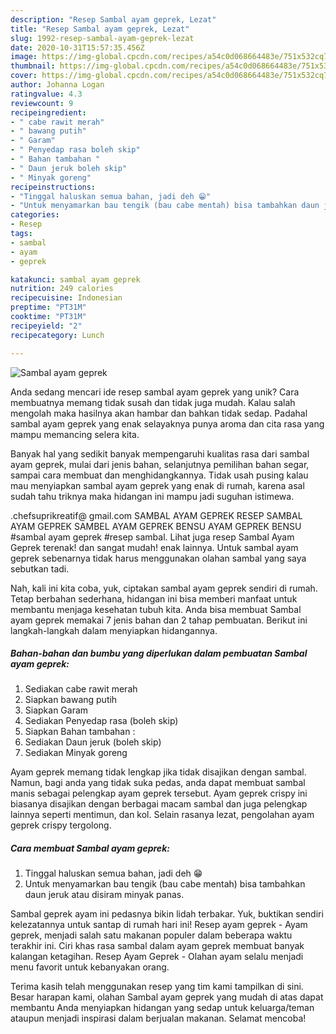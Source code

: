 ```yaml
---
description: "Resep Sambal ayam geprek, Lezat"
title: "Resep Sambal ayam geprek, Lezat"
slug: 1992-resep-sambal-ayam-geprek-lezat
date: 2020-10-31T15:57:35.456Z
image: https://img-global.cpcdn.com/recipes/a54c0d068664483e/751x532cq70/sambal-ayam-geprek-foto-resep-utama.jpg
thumbnail: https://img-global.cpcdn.com/recipes/a54c0d068664483e/751x532cq70/sambal-ayam-geprek-foto-resep-utama.jpg
cover: https://img-global.cpcdn.com/recipes/a54c0d068664483e/751x532cq70/sambal-ayam-geprek-foto-resep-utama.jpg
author: Johanna Logan
ratingvalue: 4.3
reviewcount: 9
recipeingredient:
- " cabe rawit merah"
- " bawang putih"
- " Garam"
- " Penyedap rasa boleh skip"
- " Bahan tambahan "
- " Daun jeruk boleh skip"
- " Minyak goreng"
recipeinstructions:
- "Tinggal haluskan semua bahan, jadi deh 😁"
- "Untuk menyamarkan bau tengik (bau cabe mentah) bisa tambahkan daun jeruk atau disiram minyak panas."
categories:
- Resep
tags:
- sambal
- ayam
- geprek

katakunci: sambal ayam geprek 
nutrition: 249 calories
recipecuisine: Indonesian
preptime: "PT31M"
cooktime: "PT31M"
recipeyield: "2"
recipecategory: Lunch

---
```



![Sambal ayam geprek](https://img-global.cpcdn.com/recipes/a54c0d068664483e/751x532cq70/sambal-ayam-geprek-foto-resep-utama.jpg)

Anda sedang mencari ide resep sambal ayam geprek yang unik? Cara membuatnya memang tidak susah dan tidak juga mudah. Kalau salah mengolah maka hasilnya akan hambar dan bahkan tidak sedap. Padahal sambal ayam geprek yang enak selayaknya punya aroma dan cita rasa yang mampu memancing selera kita.

Banyak hal yang sedikit banyak mempengaruhi kualitas rasa dari sambal ayam geprek, mulai dari jenis bahan, selanjutnya pemilihan bahan segar, sampai cara membuat dan menghidangkannya. Tidak usah pusing kalau mau menyiapkan sambal ayam geprek yang enak di rumah, karena asal sudah tahu triknya maka hidangan ini mampu jadi suguhan istimewa.

.chefsuprikreatif@ gmail.com SAMBAL AYAM GEPREK RESEP SAMBAL AYAM GEPREK SAMBEL AYAM GEPREK BENSU AYAM GEPREK BENSU #sambal ayam geprek #resep sambal. Lihat juga resep Sambal Ayam Geprek terenak! dan sangat mudah! enak lainnya. Untuk sambal ayam geprek sebenarnya tidak harus menggunakan olahan sambal yang saya sebutkan tadi.


Nah, kali ini kita coba, yuk, ciptakan sambal ayam geprek sendiri di rumah. Tetap berbahan sederhana, hidangan ini bisa memberi manfaat untuk membantu menjaga kesehatan tubuh kita. Anda bisa membuat Sambal ayam geprek memakai 7 jenis bahan dan 2 tahap pembuatan. Berikut ini langkah-langkah dalam menyiapkan hidangannya.

<!--inarticleads1-->

##### Bahan-bahan dan bumbu yang diperlukan dalam pembuatan Sambal ayam geprek:

1. Sediakan  cabe rawit merah
1. Siapkan  bawang putih
1. Siapkan  Garam
1. Sediakan  Penyedap rasa (boleh skip)
1. Siapkan  Bahan tambahan :
1. Sediakan  Daun jeruk (boleh skip)
1. Sediakan  Minyak goreng


Ayam geprek memang tidak lengkap jika tidak disajikan dengan sambal. Namun, bagi anda yang tidak suka pedas, anda dapat membuat sambal manis sebagai pelengkap ayam geprek tersebut. Ayam geprek crispy ini biasanya disajikan dengan berbagai macam sambal dan juga pelengkap lainnya seperti mentimun, dan kol. Selain rasanya lezat, pengolahan ayam geprek crispy tergolong. 

<!--inarticleads2-->

##### Cara membuat Sambal ayam geprek:

1. Tinggal haluskan semua bahan, jadi deh 😁
1. Untuk menyamarkan bau tengik (bau cabe mentah) bisa tambahkan daun jeruk atau disiram minyak panas.


Sambal geprek ayam ini pedasnya bikin lidah terbakar. Yuk, buktikan sendiri kelezatannya untuk santap di rumah hari ini! Resep ayam geprek - Ayam geprek, menjadi salah satu makanan populer dalam beberapa waktu terakhir ini. Ciri khas rasa sambal dalam ayam geprek membuat banyak kalangan ketagihan. Resep Ayam Geprek - Olahan ayam selalu menjadi menu favorit untuk kebanyakan orang. 

Terima kasih telah menggunakan resep yang tim kami tampilkan di sini. Besar harapan kami, olahan Sambal ayam geprek yang mudah di atas dapat membantu Anda menyiapkan hidangan yang sedap untuk keluarga/teman ataupun menjadi inspirasi dalam berjualan makanan. Selamat mencoba!
